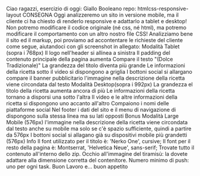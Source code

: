 Ciao ragazzi, esercizio di oggi: Giallo Booleano
repo: htmlcss-responsive-layout
CONSEGNA
Oggi analizzeremo un sito in versione mobile, ma il cliente ci ha chiesto di renderlo responsive e adattarlo a tablet e desktop! Non potremo modificare il codice originale (né css, né html), ma potremo modificare il comportamento con un altro nostro file CSS!
Analizziamo bene il sito ed il markup, poi proviamo ad accontentare le richieste del cliente come segue, aiutandoci con gli screenshot in allegato:
Modalità Tablet (sopra i 768px)
Il logo nell'header si allinea a sinistra
Il padding del contenuto principale della pagina aumenta
Compare il testo "(Dolce Tradizionale)"
La grandezza del titolo diventa più grande
Le informazioni della ricetta sotto il video si dispongono a griglia
I bottoni social si allargano
compare il banner pubblicitario
l'immagine nella descrizione della ricetta viene circondata dal testo
Modalità Desktop(sopra i 992px)
La grandezza el titolo della ricetta aumenta ancora di più
Le informazioni della ricetta tornano a disporsi una sotto l'altra
Il video e le altre informazioni della ricetta si dispongono uno accanto all'altro
Compaiono i nomi delle piattaforme social
Nel footer i dati del sito e il menu di navigazione di dispongono sulla stessa linea ma su lati opposti
Bonus
Modalità Large Mobile (576px)
l'immagine nella descrizione della ricetta viene circondata dal testo anche su mobile ma solo se c'è spazio sufficiente, quindi a partire da 576px
I bottoni social si allagano già su dispositivi mobile più grandetti (576px)
Info
Il font utilizzato per il titolo è: 'Nerko One', cursive;
Il font per il resto della pagina è: Montserrat, 'Helvetica Neue', sans-serif;
Trovate tutto il contenuto all'interno dello zip.
Occhio all'immagine del tiramisù: la dovete adattare alla dimensione corretta del contenitore.
Numero minimo di push: uno per ogni task.
Buon Lavoro e… buon appetito